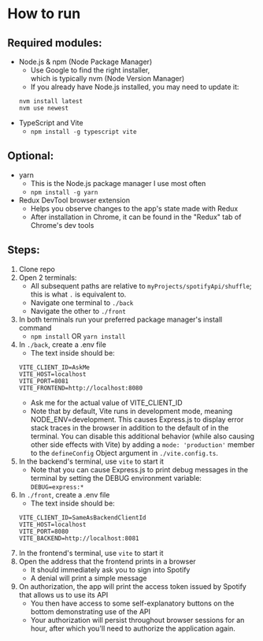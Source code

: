 # How to run

## Required modules:

- Node.js & npm (Node Package Manager)
    - Use Google to find the right installer,<br>which is typically nvm (Node Version Manager)
    - If you already have Node.js installed, you may need to update it:
    ```
    nvm install latest
    nvm use newest
    ```
- TypeScript and Vite
    - `npm install -g typescript vite`

## Optional:
- yarn
    - This is the Node.js package manager I use most often
    - `npm install -g yarn`
- Redux DevTool browser extension
    - Helps you observe changes to the app's state made with Redux
    - After installation in Chrome, it can be found in the "Redux" tab of Chrome's dev tools

## Steps:

1. Clone repo
2. Open 2 terminals:
    - All subsequent paths are relative to `myProjects/spotifyApi/shuffle`; this is what `.` is equivalent to.
    - Navigate one terminal to `./back`
    - Navigate the other to `./front`
3. In both terminals run your preferred package manager's install command
    - `npm install` OR `yarn install`
4. In `./back`, create a .env file
    - The text inside should be:
    ```
    VITE_CLIENT_ID=AskMe
    VITE_HOST=localhost
    VITE_PORT=8081
    VITE_FRONTEND=http://localhost:8080
    ```
    - Ask me for the actual value of VITE_CLIENT_ID
    - Note that by default, Vite runs in development mode, meaning NODE_ENV=development.  This causes Express.js to display error stack traces in the browser in addition to the default of in the terminal.  You can disable this additional behavior (while also causing other side effects with Vite) by adding a `mode: 'production'` member to the `defineConfig` Object argument in `./vite.config.ts`.
5. In the backend's terminal, use `vite` to start it
    - Note that you can cause Express.js to print debug messages in the terminal by setting the DEBUG environment variable: `DEBUG=express:*`
6. In `./front`, create a .env file
    - The text inside should be:
    ```
    VITE_CLIENT_ID=SameAsBackendClientId
    VITE_HOST=localhost
    VITE_PORT=8080
    VITE_BACKEND=http://localhost:8081
    ```
7. In the frontend's terminal, use `vite` to start it
8. Open the address that the frontend prints in a browser
    - It should immediately ask you to sign into Spotify
    - A denial will print a simple message
9. On authorization, the app will print the access token issued by Spotify that allows us to use its API
    - You then have access to some self-explanatory buttons on the bottom demonstrating use of the API
    - Your authorization will persist throughout browser sessions for an hour, after which you'll need to authorize the application again.